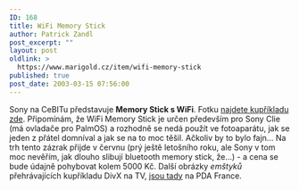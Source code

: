 ```yaml
---
ID: 168
title: WiFi Memory Stick
author: Patrick Zandl
post_excerpt: ""
layout: post
oldlink: >
  https://www.marigold.cz/item/wifi-memory-stick
published: true
post_date: 2003-03-15 07:56:00
---
```

Sony na CeBITu představuje <STRONG>Memory Stick s WiFi</STRONG>. Fotku <A href="http://www.bargainpda.com/default.asp?newsID=1243&amp;showComments=true" target=_blank>najdete kupříkladu zde</A>. Připomínám, že WiFi Memory Stick je určen především pro Sony Clie (má ovladače pro PalmOS) a rozhodně se nedá použít ve fotoaparátu, jak se jeden z přátel domníval a jak se na to moc těšil. Ačkoliv by to bylo fajn... Na trh tento zázrak přijde v červnu (prý ještě letošního roku, ale Sony v tom moc nevěřím, jak dlouho slibují bluetooth memory stick, že...) - a cena se bude údajně pohybovat kolem 5000 Kč. Další obrázky <EM>emštyků</EM> přehrávajících kupříkladu DivX na TV, <A href="http://www.pdafrance.com/articles/newsitem.php?id=2429" target=_blank>jsou tady</A>&#160;na PDA France.